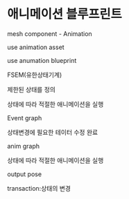 # 애니메이션 블루프린트

mesh component - Animation

  use animation asset
  
  use anumation blueprint
  
FSEM(유한상태기계)

  제한된 상태를 정의
  
  상태에 따라 적절한 애니메이션을 실행
  
Event graph

  상태변경에 필요한 테이터 수정 완료
  
anim graph

  상태에 따라 적절한 애니메이션을 실행
  
  output pose
  
  transaction:상태의 변경
